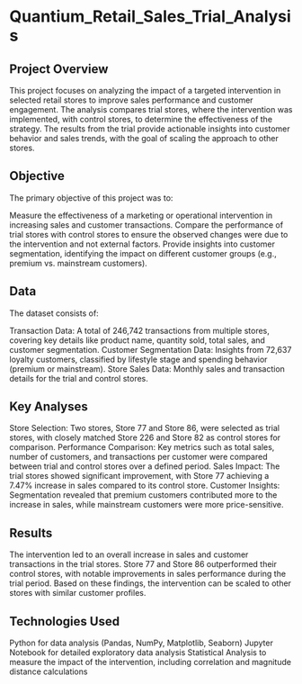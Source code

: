 # Quantium_Retail_Sales_Trial_Analysis

## Project Overview
This project focuses on analyzing the impact of a targeted intervention in selected retail stores to improve sales performance and customer engagement. The analysis compares trial stores, where the intervention was implemented, with control stores, to determine the effectiveness of the strategy. The results from the trial provide actionable insights into customer behavior and sales trends, with the goal of scaling the approach to other stores.

## Objective
The primary objective of this project was to:

Measure the effectiveness of a marketing or operational intervention in increasing sales and customer transactions.
Compare the performance of trial stores with control stores to ensure the observed changes were due to the intervention and not external factors.
Provide insights into customer segmentation, identifying the impact on different customer groups (e.g., premium vs. mainstream customers).

## Data
The dataset consists of:

Transaction Data: A total of 246,742 transactions from multiple stores, covering key details like product name, quantity sold, total sales, and customer segmentation.
Customer Segmentation Data: Insights from 72,637 loyalty customers, classified by lifestyle stage and spending behavior (premium or mainstream).
Store Sales Data: Monthly sales and transaction details for the trial and control stores.

## Key Analyses
Store Selection: Two stores, Store 77 and Store 86, were selected as trial stores, with closely matched Store 226 and Store 82 as control stores for comparison.
Performance Comparison: Key metrics such as total sales, number of customers, and transactions per customer were compared between trial and control stores over a defined period.
Sales Impact: The trial stores showed significant improvement, with Store 77 achieving a 7.47% increase in sales compared to its control store.
Customer Insights: Segmentation revealed that premium customers contributed more to the increase in sales, while mainstream customers were more price-sensitive.

## Results
The intervention led to an overall increase in sales and customer transactions in the trial stores.
Store 77 and Store 86 outperformed their control stores, with notable improvements in sales performance during the trial period.
Based on these findings, the intervention can be scaled to other stores with similar customer profiles.

## Technologies Used
Python for data analysis (Pandas, NumPy, Matplotlib, Seaborn)
Jupyter Notebook for detailed exploratory data analysis
Statistical Analysis to measure the impact of the intervention, including correlation and magnitude distance calculations
